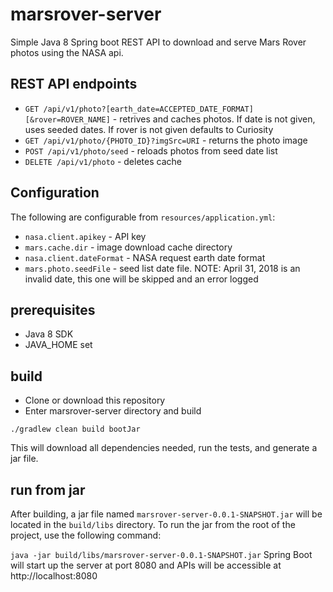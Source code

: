 # marsrover-server

Simple Java 8 Spring boot REST API to download and serve Mars Rover photos using the NASA api.

## REST API endpoints

* `GET /api/v1/photo?[earth_date=ACCEPTED_DATE_FORMAT][&rover=ROVER_NAME]` - retrives and caches photos. If date is not given, uses seeded dates. If rover is not given defaults to Curiosity
* `GET /api/v1/photo/{PHOTO_ID}?imgSrc=URI` - returns the photo image
* `POST /api/v1/photo/seed` - reloads photos from seed date list
* `DELETE /api/v1/photo` - deletes cache

## Configuration
The following are configurable from `resources/application.yml`:
* `nasa.client.apikey` - API key
* `mars.cache.dir` - image download cache directory
* `nasa.client.dateFormat` - NASA request earth date format
* `mars.photo.seedFile` - seed list date file. NOTE: April 31, 2018 is an invalid date, this one will be skipped and an error logged

## prerequisites
* Java 8 SDK
* JAVA_HOME set

## build
* Clone or download this repository
* Enter marsrover-server directory and build

`./gradlew clean build bootJar`

This will download all dependencies needed, run the tests, and generate a jar file.

## run from jar
After building, a jar file named `marsrover-server-0.0.1-SNAPSHOT.jar` will be located in the `build/libs` directory. 
To run the jar from the root of the project, use the following command:

`java -jar build/libs/marsrover-server-0.0.1-SNAPSHOT.jar`
Spring Boot will start up the server at port 8080 and APIs will be accessible at http://localhost:8080

